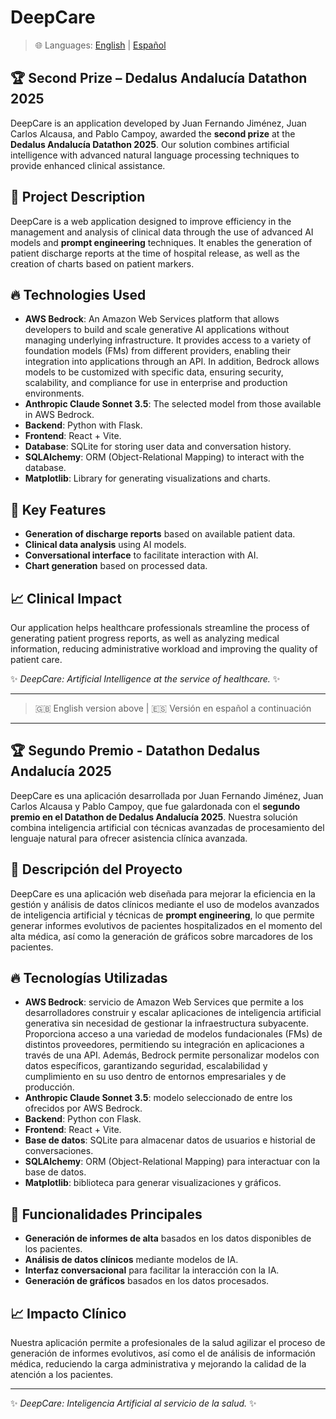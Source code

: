 # DeepCare

> 🌐 Languages: [English](#second-prize--dedalus-andalucia-datathon-2025) | [Español](#segundo-premio---datathon-dedalus-andalucia-2025)


## 🏆 Second Prize – Dedalus Andalucía Datathon 2025
DeepCare is an application developed by Juan Fernando Jiménez, Juan Carlos Alcausa, and Pablo Campoy, awarded the **second prize** at the **Dedalus Andalucía Datathon 2025**. Our solution combines artificial intelligence with advanced natural language processing techniques to provide enhanced clinical assistance.

## 📌 Project Description
DeepCare is a web application designed to improve efficiency in the management and analysis of clinical data through the use of advanced AI models and **prompt engineering** techniques. It enables the generation of patient discharge reports at the time of hospital release, as well as the creation of charts based on patient markers.

## 🔥 Technologies Used
- **AWS Bedrock**: An Amazon Web Services platform that allows developers to build and scale generative AI applications without managing underlying infrastructure. It provides access to a variety of foundation models (FMs) from different providers, enabling their integration into applications through an API. In addition, Bedrock allows models to be customized with specific data, ensuring security, scalability, and compliance for use in enterprise and production environments. 
- **Anthropic Claude Sonnet 3.5**: The selected model from those available in AWS Bedrock.  
- **Backend**: Python with Flask.  
- **Frontend**: React + Vite.  
- **Database**: SQLite for storing user data and conversation history.  
- **SQLAlchemy**: ORM (Object-Relational Mapping) to interact with the database.  
- **Matplotlib**: Library for generating visualizations and charts.  

## 🚀 Key Features
- **Generation of discharge reports** based on available patient data.  
- **Clinical data analysis** using AI models.  
- **Conversational interface** to facilitate interaction with AI.  
- **Chart generation** based on processed data.  

## 📈 Clinical Impact
Our application helps healthcare professionals streamline the process of generating patient progress reports, as well as analyzing medical information, reducing administrative workload and improving the quality of patient care.  


✨ *DeepCare: Artificial Intelligence at the service of healthcare.* ✨

---
> 🇬🇧 English version above | 🇪🇸 Versión en español a continuación
---


## 🏆 Segundo Premio - Datathon Dedalus Andalucía 2025
DeepCare es una aplicación desarrollada por Juan Fernando Jiménez, Juan Carlos Alcausa y Pablo Campoy, que fue galardonada con el **segundo premio en el Datathon de Dedalus Andalucía 2025**.
Nuestra solución combina inteligencia artificial con técnicas avanzadas de procesamiento del lenguaje natural para ofrecer asistencia clínica avanzada.

## 📌 Descripción del Proyecto
DeepCare es una aplicación web diseñada para mejorar la eficiencia en la gestión y análisis de datos clínicos mediante el uso de modelos avanzados de inteligencia artificial y 
técnicas de **prompt engineering**, lo que permite generar informes evolutivos de pacientes hospitalizados en el momento del alta médica,
así como la generación de gráficos sobre marcadores de los pacientes.

## 🔥 Tecnologías Utilizadas
- **AWS Bedrock**: servicio de Amazon Web Services que permite a los desarrolladores construir
y escalar aplicaciones de inteligencia artificial generativa sin necesidad de gestionar la infraestructura subyacente.
Proporciona acceso a una variedad de modelos fundacionales (FMs) de distintos proveedores, permitiendo su integración en aplicaciones a través de una API.
Además, Bedrock permite personalizar modelos con datos específicos, garantizando seguridad, escalabilidad y cumplimiento en su uso dentro de entornos empresariales y de producción.
- **Anthropic Claude Sonnet 3.5**: modelo seleccionado de entre los ofrecidos por AWS Bedrock.
- **Backend**: Python con Flask.
- **Frontend**: React + Vite.
- **Base de datos**: SQLite para almacenar datos de usuarios e historial de conversaciones.
- **SQLAlchemy**: ORM (Object-Relational Mapping) para interactuar con la base de datos.
- **Matplotlib**: biblioteca para generar visualizaciones y gráficos.

## 🚀 Funcionalidades Principales
- **Generación de informes de alta** basados en los datos disponibles de los pacientes.
- **Análisis de datos clínicos** mediante modelos de IA.
- **Interfaz conversacional** para facilitar la interacción con la IA.
- **Generación de gráficos** basados en los datos procesados.

## 📈 Impacto Clínico
Nuestra aplicación permite a profesionales de la salud agilizar el proceso de generación de informes evolutivos, así como el
de análisis de información médica, reduciendo la carga administrativa y mejorando la calidad de la atención a los pacientes.


---
✨ *DeepCare: Inteligencia Artificial al servicio de la salud.* ✨

